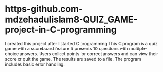 # https-github.com-mdzehadulislam8-QUIZ_GAME-project-in-C-programming
I created this project after I started C programming This C program is a quiz game with a scoreboard feature It presents 10 questions with multiple-choice answers. Users collect points for correct answers and can view their score or quit the game. The results are saved to a file. The program includes basic error handling.
